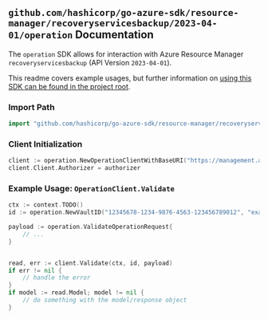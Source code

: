
## `github.com/hashicorp/go-azure-sdk/resource-manager/recoveryservicesbackup/2023-04-01/operation` Documentation

The `operation` SDK allows for interaction with Azure Resource Manager `recoveryservicesbackup` (API Version `2023-04-01`).

This readme covers example usages, but further information on [using this SDK can be found in the project root](https://github.com/hashicorp/go-azure-sdk/tree/main/docs).

### Import Path

```go
import "github.com/hashicorp/go-azure-sdk/resource-manager/recoveryservicesbackup/2023-04-01/operation"
```


### Client Initialization

```go
client := operation.NewOperationClientWithBaseURI("https://management.azure.com")
client.Client.Authorizer = authorizer
```


### Example Usage: `OperationClient.Validate`

```go
ctx := context.TODO()
id := operation.NewVaultID("12345678-1234-9876-4563-123456789012", "example-resource-group", "vaultName")

payload := operation.ValidateOperationRequest{
	// ...
}


read, err := client.Validate(ctx, id, payload)
if err != nil {
	// handle the error
}
if model := read.Model; model != nil {
	// do something with the model/response object
}
```

